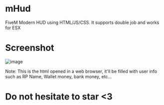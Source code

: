 # mHud

FiveM Modern HUD using HTML/JS/CSS.
It supports double job and works for ESX

# Screenshot
![image](https://user-images.githubusercontent.com/121444190/216988910-104aeee3-d816-4255-bf6a-e3c3e9130f46.png)

Note: This is the html opened in a web browser, it'll be filled with user info such as RP Name, Wallet money, bank money, etc...


# Do not hesitate to star <3
